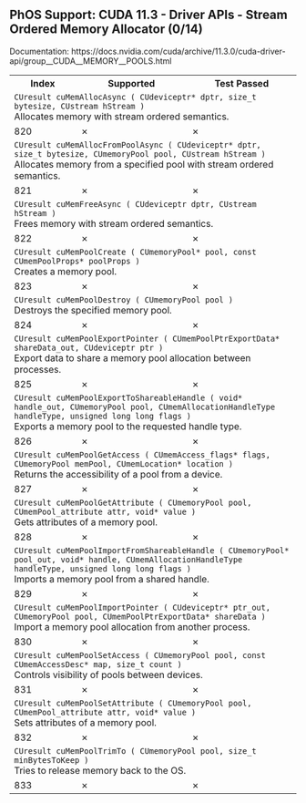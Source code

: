 <h2>PhOS Support: CUDA 11.3 - Driver APIs - Stream Ordered Memory Allocator (0/14)</h2>

<p>
Documentation: https://docs.nvidia.com/cuda/archive/11.3.0/cuda-driver-api/group__CUDA__MEMORY__POOLS.html

<table>
<tr>
<th>Index</th>
<th>Supported</th>
<th>Test Passed</th>
</tr>

<tr>
<td colspan=3>
<code>CUresult cuMemAllocAsync ( CUdeviceptr* dptr, size_t bytesize, CUstream hStream )</code><br>
Allocates memory with stream ordered semantics.
</td>
</tr>
<tr>
<td>820</td>
<td>✗</td>
<td>✗</td>
</tr>

<tr>
<td colspan=3>
<code>CUresult cuMemAllocFromPoolAsync ( CUdeviceptr* dptr, size_t bytesize, CUmemoryPool pool, CUstream hStream )</code><br>
Allocates memory from a specified pool with stream ordered semantics.
</td>
</tr>
<tr>
<td>821</td>
<td>✗</td>
<td>✗</td>
</tr>

<tr>
<td colspan=3>
<code>CUresult cuMemFreeAsync ( CUdeviceptr dptr, CUstream hStream )</code><br>
Frees memory with stream ordered semantics.
</td>
</tr>
<tr>
<td>822</td>
<td>✗</td>
<td>✗</td>
</tr>

<tr>
<td colspan=3>
<code>CUresult cuMemPoolCreate ( CUmemoryPool* pool, const CUmemPoolProps* poolProps )</code><br>
Creates a memory pool.
</td>
</tr>
<tr>
<td>823</td>
<td>✗</td>
<td>✗</td>
</tr>

<tr>
<td colspan=3>
<code>CUresult cuMemPoolDestroy ( CUmemoryPool pool )</code><br>
Destroys the specified memory pool.
</td>
</tr>
<tr>
<td>824</td>
<td>✗</td>
<td>✗</td>
</tr>

<tr>
<td colspan=3>
<code>CUresult cuMemPoolExportPointer ( CUmemPoolPtrExportData* shareData_out, CUdeviceptr ptr )</code><br>
Export data to share a memory pool allocation between processes.
</td>
</tr>
<tr>
<td>825</td>
<td>✗</td>
<td>✗</td>
</tr>

<tr>
<td colspan=3>
<code>CUresult cuMemPoolExportToShareableHandle ( void* handle_out, CUmemoryPool pool, CUmemAllocationHandleType handleType, unsigned long long flags )</code><br>
Exports a memory pool to the requested handle type.
</td>
</tr>
<tr>
<td>826</td>
<td>✗</td>
<td>✗</td>
</tr>

<tr>
<td colspan=3>
<code>CUresult cuMemPoolGetAccess ( CUmemAccess_flags* flags, CUmemoryPool memPool, CUmemLocation* location )</code><br>
Returns the accessibility of a pool from a device.
</td>
</tr>
<tr>
<td>827</td>
<td>✗</td>
<td>✗</td>
</tr>

<tr>
<td colspan=3>
<code>CUresult cuMemPoolGetAttribute ( CUmemoryPool pool, CUmemPool_attribute attr, void* value )</code><br>
Gets attributes of a memory pool.
</td>
</tr>
<tr>
<td>828</td>
<td>✗</td>
<td>✗</td>
</tr>

<tr>
<td colspan=3>
<code>CUresult cuMemPoolImportFromShareableHandle ( CUmemoryPool* pool_out, void* handle, CUmemAllocationHandleType handleType, unsigned long long flags )</code><br>
Imports a memory pool from a shared handle.
</td>
</tr>
<tr>
<td>829</td>
<td>✗</td>
<td>✗</td>
</tr>

<tr>
<td colspan=3>
<code>CUresult cuMemPoolImportPointer ( CUdeviceptr* ptr_out, CUmemoryPool pool, CUmemPoolPtrExportData* shareData )</code><br>
Import a memory pool allocation from another process.
</td>
</tr>
<tr>
<td>830</td>
<td>✗</td>
<td>✗</td>
</tr>

<tr>
<td colspan=3>
<code>CUresult cuMemPoolSetAccess ( CUmemoryPool pool, const CUmemAccessDesc* map, size_t count )</code><br>
Controls visibility of pools between devices.
</td>
</tr>
<tr>
<td>831</td>
<td>✗</td>
<td>✗</td>
</tr>

<tr>
<td colspan=3>
<code>CUresult cuMemPoolSetAttribute ( CUmemoryPool pool, CUmemPool_attribute attr, void* value )</code><br>
Sets attributes of a memory pool.
</td>
</tr>
<tr>
<td>832</td>
<td>✗</td>
<td>✗</td>
</tr>

<tr>
<td colspan=3>
<code>CUresult cuMemPoolTrimTo ( CUmemoryPool pool, size_t minBytesToKeep )</code><br>
Tries to release memory back to the OS.
</td>
</tr>
<tr>
<td>833</td>
<td>✗</td>
<td>✗</td>
</tr>
</table>

